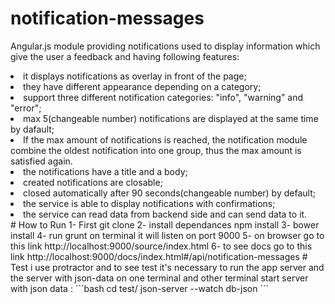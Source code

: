 # notification-messages
Angular.js module providing notifications used to display information which give the user a feedback and having following features: 
<li>it displays notifications as overlay in front of the page;</li>
<li>they have different appearance depending on a category;</li>
<li>support three different notification categories: "info", "warning" and "error";</li>
<li>max 5(changeable number) notifications are displayed at the same time by dafault;</li>
<li>If the max amount of notifications is reached, the notification module combine the oldest notification into one group, thus the max amount is satisfied again.</li>
<li>the notifications have a title and a body;</li>
<li>created notifications are closable;</li>
<li>closed automatically after 90 seconds(changeable number) by default;</li>
<li>the service is able to display notifications with confirmations;</li>
<li>the service can read data from backend side and can send data to it.</li>
# How to Run
1- First git clone 
2- install dependances npm install
3- bower install
4- run grunt on terminal it will listen on port 9000
5- on browser go to this link http://localhost:9000/source/index.html
6- to see docs go to this link http://localhost:9000/docs/index.html#/api/notification-messages
# Test 
 i use protractor and to see test it's necessary to run the app server and the server with json-data on one terminal and 
 other terminal start server with json data :
 ```bash
cd test/
json-server --watch db-json
```
